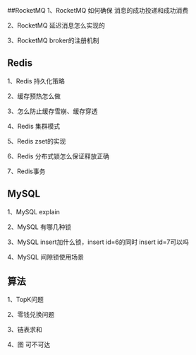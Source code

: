 ##RocketMQ
1、RocketMQ 如何确保 消息的成功投递和成功消费

2、RocketMQ 延迟消息怎么实现的

3、RocketMQ broker的注册机制


## Redis
1、Redis 持久化策略

2、缓存预热怎么做

3、怎么防止缓存雪崩、缓存穿透

4、Redis 集群模式

5、Redis zset的实现

6、Redis 分布式锁怎么保证释放正确

7、Redis事务



## MySQL
1、MySQL explain

2、MySQL 有哪几种锁

3、MySQL insert加什么锁，insert id=6的同时 insert id=7可以吗

4、MySQL 间隙锁使用场景


## 算法
1、TopK问题

2、零钱兑换问题

3、链表求和

4、图 可不可达